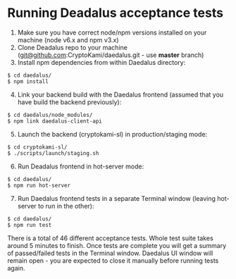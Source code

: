 # Running Deadalus acceptance tests


1. Make sure you have correct node/npm versions installed on your machine (node v6.x and npm v3.x)
2. Clone Deadalus repo to your machine (git@github.com:CryptoKami/daedalus.git - use **master** branch)
3. Install npm dependencies from within Daedalus directory:
```
$ cd daedalus/
$ npm install
```
4. Link your backend build with the Daedalus frontend (assumed that you have build the backend previously):
```
$ cd daedalus/node_modules/
$ npm link daedalus-client-api
```
5. Launch the backend (cryptokami-sl) in production/staging mode:
```
$ cd cryptokami-sl/
$ ./scripts/launch/staging.sh
```
6. Run Deadalus frontend in hot-server mode:
```
$ cd daedalus/
$ npm run hot-server
```
7. Run Daedalus frontend tests in a separate Terminal window (leaving hot-server to run in the other):
```
$ cd daedalus/
$ npm run test
```

There is a total of 46 different acceptance tests.
Whole test suite takes around 5 minutes to finish.
Once tests are complete you will get a summary of passed/failed tests in the Terminal window.
Daedalus UI window will remain open - you are expected to close it manually before running tests again.
